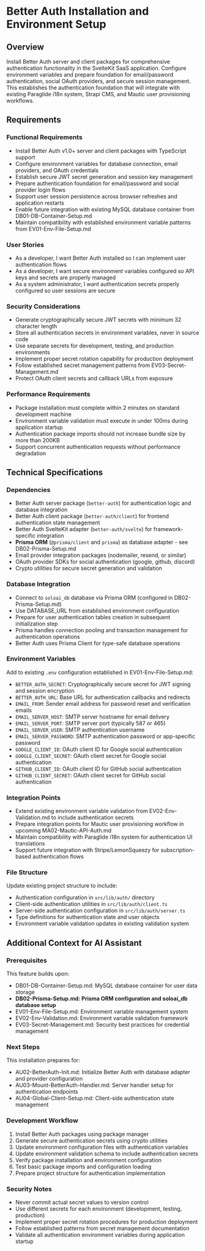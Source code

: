 # Better Auth Installation and Environment Setup

## Overview
Install Better Auth server and client packages for comprehensive authentication functionality in the SvelteKit SaaS application. Configure environment variables and prepare foundation for email/password authentication, social OAuth providers, and secure session management. This establishes the authentication foundation that will integrate with existing Paraglide i18n system, Strapi CMS, and Mautic user provisioning workflows.

## Requirements

### Functional Requirements
- Install Better Auth v1.0+ server and client packages with TypeScript support
- Configure environment variables for database connection, email providers, and OAuth credentials
- Establish secure JWT secret generation and session key management
- Prepare authentication foundation for email/password and social provider login flows
- Support user session persistence across browser refreshes and application restarts
- Enable future integration with existing MySQL database container from DB01-DB-Container-Setup.md
- Maintain compatibility with established environment variable patterns from EV01-Env-File-Setup.md

### User Stories
- As a developer, I want Better Auth installed so I can implement user authentication flows
- As a developer, I want secure environment variables configured so API keys and secrets are properly managed
- As a system administrator, I want authentication secrets properly configured so user sessions are secure

### Security Considerations
- Generate cryptographically secure JWT secrets with minimum 32 character length
- Store all authentication secrets in environment variables, never in source code
- Use separate secrets for development, testing, and production environments
- Implement proper secret rotation capability for production deployment
- Follow established secret management patterns from EV03-Secret-Management.md
- Protect OAuth client secrets and callback URLs from exposure

### Performance Requirements
- Package installation must complete within 2 minutes on standard development machine
- Environment variable validation must execute in under 100ms during application startup
- Authentication package imports should not increase bundle size by more than 200KB
- Support concurrent authentication requests without performance degradation

## Technical Specifications

### Dependencies
- Better Auth server package (`better-auth`) for authentication logic and database integration
- Better Auth client package (`better-auth/client`) for frontend authentication state management
- Better Auth SvelteKit adapter (`better-auth/svelte`) for framework-specific integration
- **Prisma ORM** (`@prisma/client` and `prisma`) as database adapter - see DB02-Prisma-Setup.md
- Email provider integration packages (nodemailer, resend, or similar)
- OAuth provider SDKs for social authentication (google, github, discord)
- Crypto utilities for secure secret generation and validation

### Database Integration
- Connect to `soloai_db` database via Prisma ORM (configured in DB02-Prisma-Setup.md)
- Use DATABASE_URL from established environment configuration
- Prepare for user authentication tables creation in subsequent initialization step
- Prisma handles connection pooling and transaction management for authentication operations
- Better Auth uses Prisma Client for type-safe database operations

### Environment Variables
Add to existing `.env` configuration established in EV01-Env-File-Setup.md:
- `BETTER_AUTH_SECRET`: Cryptographically secure secret for JWT signing and session encryption
- `BETTER_AUTH_URL`: Base URL for authentication callbacks and redirects
- `EMAIL_FROM`: Sender email address for password reset and verification emails
- `EMAIL_SERVER_HOST`: SMTP server hostname for email delivery
- `EMAIL_SERVER_PORT`: SMTP server port (typically 587 or 465)
- `EMAIL_SERVER_USER`: SMTP authentication username
- `EMAIL_SERVER_PASSWORD`: SMTP authentication password or app-specific password
- `GOOGLE_CLIENT_ID`: OAuth client ID for Google social authentication
- `GOOGLE_CLIENT_SECRET`: OAuth client secret for Google social authentication
- `GITHUB_CLIENT_ID`: OAuth client ID for GitHub social authentication
- `GITHUB_CLIENT_SECRET`: OAuth client secret for GitHub social authentication

### Integration Points
- Extend existing environment variable validation from EV02-Env-Validation.md to include authentication secrets
- Prepare integration points for Mautic user provisioning workflow in upcoming MA02-Mautic-API-Auth.md
- Maintain compatibility with Paraglide i18n system for authentication UI translations
- Support future integration with Stripe/LemonSqueezy for subscription-based authentication flows

### File Structure
Update existing project structure to include:
- Authentication configuration in `src/lib/auth/` directory
- Client-side authentication utilities in `src/lib/auth/client.ts`
- Server-side authentication configuration in `src/lib/auth/server.ts`
- Type definitions for authentication state and user objects
- Environment variable validation updates in existing validation system

## Additional Context for AI Assistant

### Prerequisites
This feature builds upon:
- DB01-DB-Container-Setup.md: MySQL database container for user data storage
- **DB02-Prisma-Setup.md: Prisma ORM configuration and soloai_db database setup**
- EV01-Env-File-Setup.md: Environment variable management system
- EV02-Env-Validation.md: Environment variable validation framework
- EV03-Secret-Management.md: Security best practices for credential management

### Next Steps
This installation prepares for:
- AU02-BetterAuth-Init.md: Initialize Better Auth with database adapter and provider configuration
- AU03-Mount-BetterAuth-Handler.md: Server handler setup for authentication endpoints
- AU04-Global-Client-Setup.md: Client-side authentication state management

### Development Workflow
1. Install Better Auth packages using package manager
2. Generate secure authentication secrets using crypto utilities
3. Update environment configuration files with authentication variables
4. Update environment validation schema to include authentication secrets
5. Verify package installation and environment configuration
6. Test basic package imports and configuration loading
7. Prepare project structure for authentication implementation

### Security Notes
- Never commit actual secret values to version control
- Use different secrets for each environment (development, testing, production)
- Implement proper secret rotation procedures for production deployment
- Follow established patterns from secret management documentation
- Validate all authentication environment variables during application startup